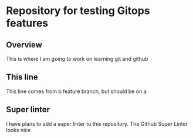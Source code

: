 # Repository for testing Gitops features

## Overview

This is where I am going to work on learning git and github

## This line

This line comes from b feature branch, but should be on a

## Super linter

I have plans to add a super linter to this repository. The Github Super Linter looks nice
